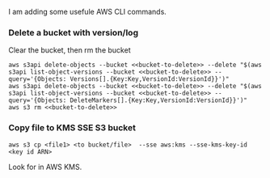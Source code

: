 I am adding some usefule AWS CLI commands.

### Delete a bucket with version/log

Clear the bucket, then rm the bucket

```{sh}
aws s3api delete-objects --bucket <<bucket-to-delete>> --delete "$(aws s3api list-object-versions --bucket <<bucket-to-delete>> --query='{Objects: Versions[].{Key:Key,VersionId:VersionId}}')"
aws s3api delete-objects --bucket <<bucket-to-delete>> --delete "$(aws s3api list-object-versions --bucket <<bucket-to-delete>> --query='{Objects: DeleteMarkers[].{Key:Key,VersionId:VersionId}}')"
aws s3 rm <<bucket-to-delete>>
```

### Copy file to KMS SSE S3 bucket
```
aws s3 cp <file1> <to bucket/file>  --sse aws:kms --sse-kms-key-id <key id ARN>
```

Look for <key id > in AWS KMS.
